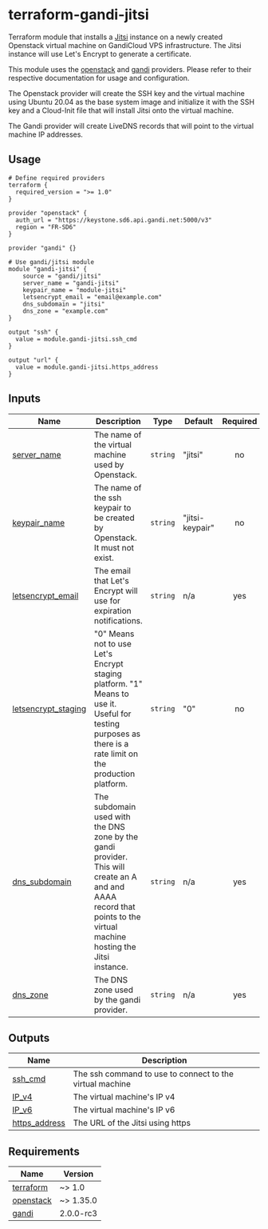 # terraform-gandi-jitsi

Terraform module that installs a [Jitsi](https://meet.jit.si/) instance on a newly created
Openstack virtual machine on GandiCloud VPS infrastructure.
The Jitsi instance will use Let's Encrypt to generate a certificate.

This module uses the [openstack](https://registry.terraform.io/providers/terraform-provider-openstack/openstack/latest/docs) and [gandi](https://registry.terraform.io/providers/psychopenguin/gandi/latest/docs) providers. Please refer to their respective documentation for usage and configuration.

The Openstack provider will create the SSH key and the virtual machine using Ubuntu 20.04 as the base system image and initialize it with the SSH key and a Cloud-Init file that will install Jitsi onto the virtual machine.

The Gandi provider will create LiveDNS records that will point to the virtual machine IP addresses.

## Usage
```hcl
# Define required providers
terraform {
  required_version = ">= 1.0"
}

provider "openstack" {
  auth_url = "https://keystone.sd6.api.gandi.net:5000/v3"
  region = "FR-SD6"
}

provider "gandi" {}

# Use gandi/jitsi module
module "gandi-jitsi" {
    source = "gandi/jitsi"
    server_name = "gandi-jitsi"
    keypair_name = "module-jitsi"
    letsencrypt_email = "email@example.com"
    dns_subdomain = "jitsi"
    dns_zone = "example.com"
}

output "ssh" {
  value = module.gandi-jitsi.ssh_cmd
}

output "url" {
  value = module.gandi-jitsi.https_address
}
```

## Inputs

| Name | Description | Type | Default | Required |
|------|-------------|------|---------|:--------:|
| <a name="server_name"></a> [server_name](#server\_name) | The name of the virtual machine used by Openstack. | `string` | "jitsi" | no |
| <a name="keypair_name"></a> [keypair_name](#keypair\_name) | The name of the ssh keypair to be created by Openstack. It must not exist. | `string` | "jitsi-keypair" | no |
| <a name="letsencrypt_email"></a> [letsencrypt_email](#letsencrypt\_email) | The email that Let's Encrypt will use for expiration notifications. | `string` | n/a | yes |
| <a name="letsencrypt_staging"></a> [letsencrypt_staging](#letsencrypt\_staging) | "0" Means not to use Let's Encrypt staging platform. "1" Means to use it. Useful for testing purposes as there is a rate limit on the production platform. | `string` | "0" | no |
| <a name="dns_subdomain"></a> [dns_subdomain](#dns\_subdomain) | The subdomain used with the DNS zone by the gandi provider. This will create an A and and AAAA record that points to the virtual machine hosting the Jitsi instance. | `string` | n/a | yes |
| <a name="dns_zone"></a> [dns_zone](#dns\_zone) | The DNS zone used by the gandi provider. | `string` | n/a | yes |


## Outputs

| Name | Description |
|------|-------------|
| <a name="ssh_cmd"></a> [ssh_cmd](#ssh\_cmd) | The ssh command to use to connect to the virtual machine |
| <a name="IP_v4"></a> [IP_v4](#IP\_v4) | The virtual machine's IP v4 |
| <a name="IP_v6"></a> [IP_v6](#IP\_v6) | The virtual machine's IP v6 |
| <a name="https_address"></a> [https_address](#https\_address) | The URL of the Jitsi using https |


## Requirements

| Name | Version |
|------|---------|
| <a name="terraform"></a> [terraform](#terraform) | ~> 1.0 |
| <a name="openstack"></a> [openstack](#openstack) | ~> 1.35.0 |
| <a name="gandi"></a> [gandi](#gandi) | 2.0.0-rc3 |




